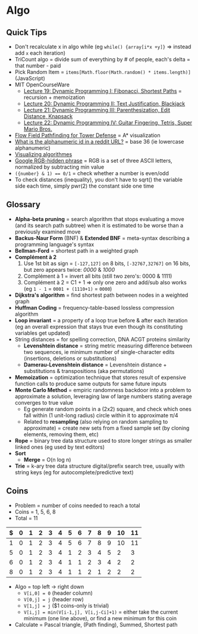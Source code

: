 # Algo

## Quick Tips

* Don't recalculate x in algo while (eg `while() {array[i*x +y]}` => instead add `x` each iteration)
* TriCount algo = divide sum of everything by # of people, each's delta = that number - paid
* Pick Random Item = `items[Math.floor(Math.random() * items.length)]` (JavaScript)
* MIT OpenCourseWare
  * [Lecture 19: Dynamic Programming I: Fibonacci, Shortest Paths](https://www.youtube.com/watch?v=OQ5jsbhAv_M) = recursion + memoization
  * [Lecture 20: Dynamic Programming II: Text Justification, Blackjack](https://www.youtube.com/watch?v=ENyox7kNKeY)
  * [Lecture 21: Dynamic Programming III: Parenthesization, Edit Distance, Knapsack](https://www.youtube.com/watch?v=ocZMDMZwhCY)
  * [Lecture 22: Dynamic Programming IV: Guitar Fingering, Tetris, Super Mario Bros.](https://www.youtube.com/watch?v=tp4_UXaVyx8)
* [Flow Field Pathfinding for Tower Defense](https://www.redblobgames.com/pathfinding/tower-defense) = A* visualization
* [What is the alphanumeric id in a reddit URL?](http://stackoverflow.com/questions/410485/whats-the-5-character-alphanumeric-id-in-reddit-url) = base 36 (ie lowercase alphanumeric)
* [Visualizing algorithmes](https://bost.ocks.org/mike/algorithms)
* [Google RGB-hidden phrase](https://www.reddit.com/r/Android/comments/2k4qjs/comment/clhypmg) = RGB is a set of three ASCII letters, normalized by subtracting min value
* `({number} & 1) == 0/1` = check whether a number is even/odd
* To check distances (inequality), you don't have to sqrt() the variable side each time, simply pwr(2) the constant side one time

## Glossary

* **Alpha-beta pruning** = search algorithm that stops evaluating a move (and its search path subtree) when it is estimated to be worse than a previously examined move
* **Backus-Naur Form** (BNF) & **Extended BNF** = meta-syntax describing a programming language's syntax
* **Bellman-Ford** = shortest path in a weighted graph
* **Complément à 2**
  1. Use 1st bit as sign = `[-127,127]` on 8 bits, `[-32767,32767]` on 16 bits, but zero appears twice: _0000_ & _1000_
  2. Complément à 1 = invert all bits (still two zero's: 0000 & 1111)
  3. Complément à 2 = C1 + 1 => only one zero and add/sub also works (eg `1 - 1` = `0001 + (1110+1)` = `0000`)
* **Dijkstra's algorithm** = find shortest path between nodes in a weighted graph
* **Huffman Coding** = frequency-table-based lossless compression algorithm
* **Loop invariant** = a property of a loop true before & after each iteration (eg an overall expression that stays true even though its constituting variables get updated)
* String distances = for spelling correction, DNA ACGT proteins similarity
  * **Levenshtein distance** = string metric measuring difference between two sequences, ie minimum number of single-character edits (insertions, deletions or substitutions)
  * **Damerau-Levenshtein distance** = Levenshtein distance + substitutions & transpositions (aka permutations)
* **Memoization** = optimization technique that stores result of expensive function calls to produce same outputs for same future inputs
* **Monte Carlo Method** = empiric randomness backdoor into a problem to approximate a solution, leveraging law of large numbers stating average converges to true value
  * Eg generate random points in a (2x2) square, and check which ones fall within (1 unit-long radius) circle within it to approximate π/4
  * Related to **resampling** (also relying on random sampling to approximate) = create new sets from a fixed sample set (by cloning elements, removing them, etc)
* **Rope** = binary tree data structure used to store longer strings as smaller linked ones (eg used by text editors)
* **Sort**
  * **Merge** = O(n log n)
* **Trie** = k-ary tree data structure digital/prefix search tree, usually with string keys (eg for autocomplete/predictive text)

## Coins

* Problem = number of coins needed to reach a total
* Coins = 1, 5, 6, 8
* Total = 11

| $ | 0 | 1 | 2 | 3 | 4 | 5 | 6 | 7 | 8 | 9 | 10 | 11 |
| - | - | - | - | - | - | - | - | - | - | - | -- | -- |
| 1 | 0 | 1 | 2 | 3 | 4 | 5 | 6 | 7 | 8 | 9 | 10 | 11 |
| 5 | 0 | 1 | 2 | 3 | 4 | 1 | 2 | 3 | 4 | 5 |  2 |  3 |
| 6 | 0 | 1 | 2 | 3 | 4 | 1 | 1 | 2 | 3 | 4 |  2 |  2 |
| 8 | 0 | 1 | 2 | 3 | 4 | 1 | 1 | 2 | 1 | 2 |  2 |  2 |

* Algo = top left -> right down
  * `V[i,0] = 0` (header column)
  * `V[0,j] = j` (header row)
  * `V[1,j] = j` ($1 coins-only is trivial)
  * `V[i,j] = min(V[i-1,j], V[i,j-Ci]+1)` = either take the current minimum (one line above), or find a new minimum for this coin
* Calculate = Pascal triangle, (Path finding), Summed, Shortest path
